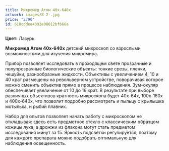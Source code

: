 ```yaml
---
title: Микромед Атом 40x-640x
artwork: images/8-2-.jpg
price: "2790"
id: 610cddee4392e00012bf666a
---
```

**Цвет:** Лазурь

**Микромед Атом 40x-640x** детский микроскоп со взрослыми возможностями для изучения микромира.

Прибор позволяет исследовать в проходящем свете прозрачные и полупрозрачные биологические объекты: тонкие срезы, пленки, чешуйки, разнообразные жидкости. Объективы с увеличением 4, 10 и 40 крат размещены на револьверном устройстве, поворачивая которое можно сменить объектив прямо в процессе наблюдения. Зум-окуляр обеспечивает увеличение от 10 до 16 крат. В результате при выборе различных объективов кратность микроскопа будет 40x-64х, 100x-160х и 400x-640х, что позволит подробно рассмотреть и пыльцу с крылышка мотылька, и рыбий плавник.

Набор для опытов позволяет начать работу с микроскопом не откладывая: здесь есть предметное стекло с классическим образцом кожицы лука, а дрожжи из флакона могут стать предметом исследования минут за 15. Яркость подсветки регулируется, поэтому для каждого препарата можно подобрать оптимальную для наблюдения освещенность.